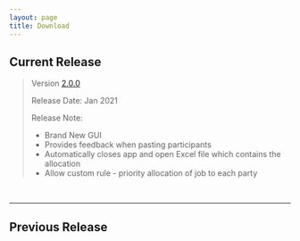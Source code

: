 ```yaml
---
layout: page
title: Download
---
```


## Current Release
> Version <a href="release/ParseGPQ-2.0.0.jar" download>2.0.0</a>
> 
> Release Date: Jan 2021
> 
> Release Note: 
> * Brand New GUI
> * Provides feedback when pasting participants
> * Automatically closes app and open Excel file which contains the allocation
> * Allow custom rule - priority allocation of job to each party
 
<br>

---
 
## Previous Release

